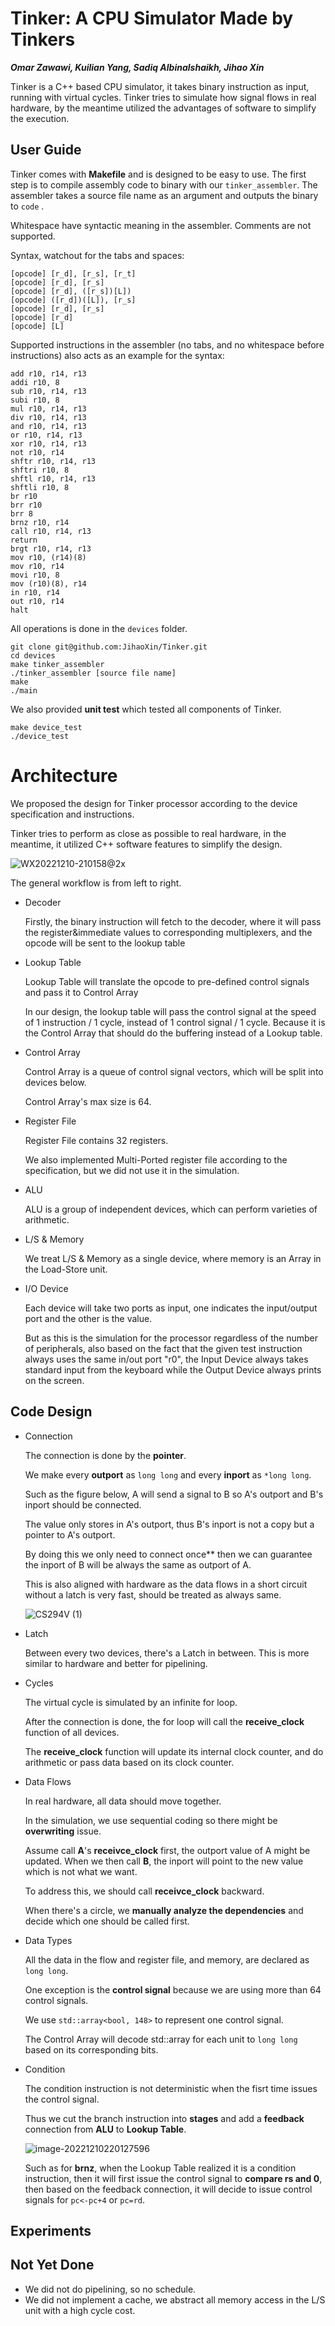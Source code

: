 # Tinker: A CPU Simulator Made by Tinkers

***Omar Zawawi, Kuilian Yang, Sadiq Albinalshaikh, Jihao Xin***

Tinker is a C++ based CPU simulator, it takes binary instruction as input, running with virtual cycles. Tinker tries to simulate how signal flows in real hardware, by the meantime utilized the advantages of software to simplify the execution.

## User Guide

Tinker comes with **Makefile** and is designed to be easy to use. The first step is to compile assembly code to binary with our `tinker_assembler`. The assembler takes a source file name as an argument and outputs the binary to `code` .

Whitespace have syntactic meaning in the assembler. Comments are not supported.

Syntax, watchout for the tabs and spaces:
```
[opcode] [r_d], [r_s], [r_t]
[opcode] [r_d], [r_s]
[opcode] [r_d], ([r_s])[L])
[opcode] ([r_d])([L]), [r_s]
[opcode] [r_d], [r_s]
[opcode] [r_d]
[opcode] [L]
```

Supported instructions in the assembler (no tabs, and no whitespace before instructions) also acts as an example for the syntax:

```
add r10, r14, r13
addi r10, 8
sub r10, r14, r13
subi r10, 8
mul r10, r14, r13
div r10, r14, r13
and r10, r14, r13
or r10, r14, r13
xor r10, r14, r13
not r10, r14
shftr r10, r14, r13
shftri r10, 8
shftl r10, r14, r13
shftli r10, 8
br r10
brr r10
brr 8
brnz r10, r14
call r10, r14, r13
return
brgt r10, r14, r13
mov r10, (r14)(8)
mov r10, r14
movi r10, 8
mov (r10)(8), r14
in r10, r14
out r10, r14
halt
```

All operations is done in the `devices` folder.

```shell
git clone git@github.com:JihaoXin/Tinker.git
cd devices
make tinker_assembler
./tinker_assembler [source file name]
make
./main
```

We also provided **unit test** which tested all components of Tinker.

```shell
make device_test
./device_test
```

# Architecture

We proposed the design for Tinker processor according to the device specification and instructions.

Tinker tries to perform as close as possible to real hardware, in the meantime, it utilized C++ software features to simplify the design.

![WX20221210-210158@2x](./assets/WX20221210-210158@2x.png)

The general workflow is from left to right.

* Decoder

  Firstly, the binary instruction will fetch to the decoder, where it will pass the register&immediate values to corresponding multiplexers, and the opcode will be sent to the lookup table 

* Lookup Table

  Lookup Table will translate the opcode to pre-defined control signals and pass it to Control Array

  In our design, the lookup table will pass the control signal at the speed of 1 instruction / 1 cycle, instead of 1 control signal / 1 cycle. Because it is the Control Array that should do the buffering instead of a Lookup table.

* Control Array

  Control Array is a queue of control signal vectors, which will be split into devices below.

  Control Array's max size is 64.

* Register File

  Register File contains 32 registers.

  We also implemented Multi-Ported register file according to the specification, but we did not use it in the simulation.

* ALU

  ALU is a group of independent devices, which can perform varieties of arithmetic.

* L/S \& Memory

  We treat L/S \& Memory as a single device,  where memory is an Array in the Load-Store unit.

* I/O Device

  Each device will take two ports as input, one indicates the input/output port and the other is the value.

  But as this is the simulation for the processor regardless of the number of peripherals, also based on the fact that the given test instruction always uses the same in/out port "r0", the Input Device always takes standard input from the keyboard while the Output Device always prints on the screen.

  

## Code Design

* Connection

  The connection is done by the **pointer**.

  We make every **outport** as `long long` and every **inport** as `*long long`.

  Such as the figure below, A will send a signal to B so A's outport and B's inport should be connected.

  The value only stores in A's outport, thus B's inport is not a copy but a pointer to A's outport.

  By doing this we only need to connect once** then we can guarantee the inport of B will be always the same as outport of A.

  This is also aligned with hardware as the data flows in a short circuit without a latch is very fast, should be treated as always same.

  ![CS294V (1)](./assets/CS294V.png)

* Latch

  Between every two devices, there's a Latch in between. This is more similar to hardware and better for pipelining.

* Cycles

  The virtual cycle is simulated by an infinite for loop.

  After the connection is done, the for loop will call the **receive_clock** function of all devices.

  The **receive_clock** function will update its internal clock counter, and do arithmetic or pass data based on its clock counter.

* Data Flows

  In real hardware, all data should move together. 

  In the simulation, we use sequential coding so there might be **overwriting** issue.

  Assume call **A**'s **receivce_clock** first, the outport value of A might be updated. When we then call **B**, the inport will point to the new value which is not what we want.

  To address this, we should call **receivce_clock** backward.

  When there's a circle, we **manually analyze the dependencies** and decide which one should be called first.

* Data Types

  All the data in the flow and register file, and memory, are declared as `long long`.

  One exception is the **control signal** because we are using more than 64 control signals.

  We use `std::array<bool, 148>` to represent one control signal.

  The Control Array will decode std::array for each unit to `long long` based on its corresponding bits.

* Condition

  The condition instruction is not deterministic when the fisrt time issues the control signal.

  Thus we cut the branch instruction into **stages** and add a **feedback** connection from **ALU** to **Lookup Table**.

  ![image-20221210220127596](./assets/image-20221210220127596.png)

  Such as for **brnz**, when the Lookup Table realized it is a condition instruction, then it will first issue the control signal to **compare rs and 0**, then based on the feedback connection, it will decide to issue control signals for `pc<-pc+4` or `pc=rd`.

## Experiments



## Not Yet Done

* We did not do pipelining, so no schedule.
* We did not implement a cache, we abstract all memory access in the L/S unit with a high cycle cost.

